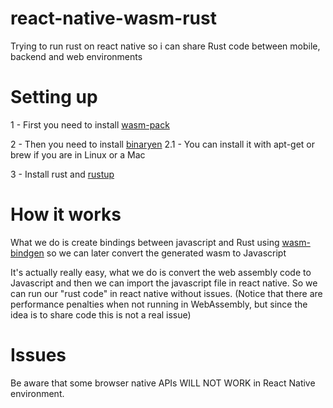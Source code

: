 # react-native-wasm-rust
Trying to run rust on react native so i can share Rust code between mobile, backend and web environments

# Setting up
1 - First you need to install [wasm-pack](https://github.com/rustwasm/wasm-pack)

2 - Then you need to install [binaryen](https://github.com/WebAssembly/binaryen)
2.1 - You can install it with apt-get or brew if you are in Linux or a Mac

3 - Install rust and [rustup](https://rustup.rs/)

# How it works
What we do is create bindings between javascript and Rust using [wasm-bindgen](https://rustwasm.github.io/docs/wasm-bindgen/) so we can later convert the generated wasm to Javascript

It's actually really easy, what we do is convert the web assembly code to Javascript and then we can import the javascript file in react native. So we can run our "rust code" in react native without issues. (Notice that there are performance penalties when not running in WebAssembly, but since the idea is to share code this is not a real issue)

# Issues
Be aware that some browser native APIs WILL NOT WORK in React Native environment.